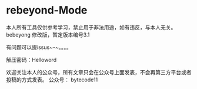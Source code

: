 # rebeyond-Mode

本人所有工具仅供参考学习，禁止用于非法用途，如有违反，与本人无关。
bebeyong 修改版，暂定版本编号3.1

有问题可以提issus~-~。。。。

解压密码：Helloword

欢迎关注本人的公众号，所有文章只会在公众号上面发表，不会再第三方平台或者投稿的方式发表。
公众号： bytecode11
